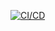 [![CI/CD](https://github.com/collengine/devsecops-wit/actions/workflows/actions.yml/badge.svg)](https://github.com/collengine/devsecops-wit/actions/workflows/actions.yml) 
